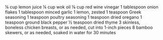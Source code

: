 ¼ cup lemon juice 
¼ cup wok oil
⅛ cup red wine vinegar
1 tablespoon onion flakes
1 tablespoon minced garlic
1 lemon, zested
1 teaspoon Greek seasoning
1 teaspoon poultry seasoning
1 teaspoon dried oregano
1 teaspoon ground black pepper
½ teaspoon dried thyme
3 skinless, boneless chicken breasts, or as needed, cut into 1-inch pieces
8 bamboo skewers, or as needed, soaked in water for 30 minutes